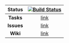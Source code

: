 | **Status** | [![Build Status](https://travis-ci.org/Thomas1995/WorldCube.svg?branch=master)](https://travis-ci.org/Thomas1995/WorldCube) |
| :---: | :-------------: |
| **Tasks** | [link](https://github.com/Thomas1995/WorldCube/projects/1) |
| **Issues** | [link](https://github.com/Thomas1995/WorldCube/issues) |
| **Wiki** | [link](https://github.com/Thomas1995/WorldCube/wiki) | 
